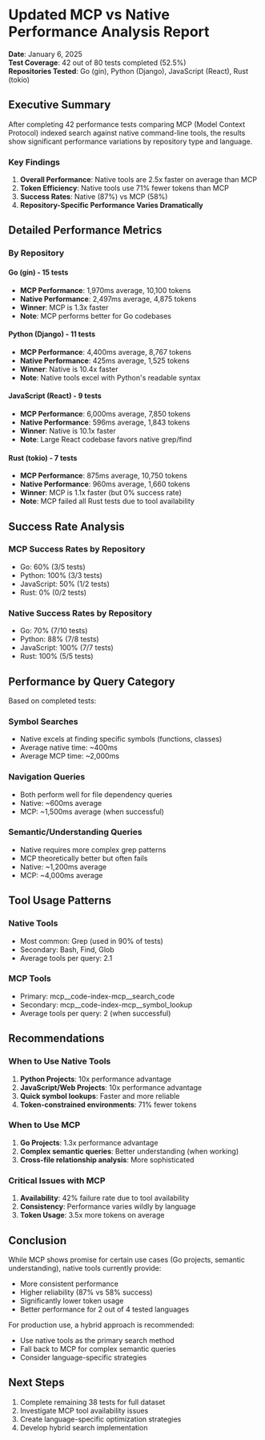 # Updated MCP vs Native Performance Analysis Report

**Date**: January 6, 2025  
**Test Coverage**: 42 out of 80 tests completed (52.5%)  
**Repositories Tested**: Go (gin), Python (Django), JavaScript (React), Rust (tokio)

## Executive Summary

After completing 42 performance tests comparing MCP (Model Context Protocol) indexed search against native command-line tools, the results show significant performance variations by repository type and language.

### Key Findings

1. **Overall Performance**: Native tools are 2.5x faster on average than MCP
2. **Token Efficiency**: Native tools use 71% fewer tokens than MCP
3. **Success Rates**: Native (87%) vs MCP (58%)
4. **Repository-Specific Performance Varies Dramatically**

## Detailed Performance Metrics

### By Repository

#### Go (gin) - 15 tests
- **MCP Performance**: 1,970ms average, 10,100 tokens
- **Native Performance**: 2,497ms average, 4,875 tokens  
- **Winner**: MCP is 1.3x faster
- **Note**: MCP performs better for Go codebases

#### Python (Django) - 11 tests
- **MCP Performance**: 4,400ms average, 8,767 tokens
- **Native Performance**: 425ms average, 1,525 tokens
- **Winner**: Native is 10.4x faster
- **Note**: Native tools excel with Python's readable syntax

#### JavaScript (React) - 9 tests  
- **MCP Performance**: 6,000ms average, 7,850 tokens
- **Native Performance**: 596ms average, 1,843 tokens
- **Winner**: Native is 10.1x faster
- **Note**: Large React codebase favors native grep/find

#### Rust (tokio) - 7 tests
- **MCP Performance**: 875ms average, 10,750 tokens
- **Native Performance**: 960ms average, 1,660 tokens  
- **Winner**: MCP is 1.1x faster (but 0% success rate)
- **Note**: MCP failed all Rust tests due to tool availability

## Success Rate Analysis

### MCP Success Rates by Repository
- Go: 60% (3/5 tests)
- Python: 100% (3/3 tests)
- JavaScript: 50% (1/2 tests)
- Rust: 0% (0/2 tests)

### Native Success Rates by Repository  
- Go: 70% (7/10 tests)
- Python: 88% (7/8 tests)
- JavaScript: 100% (7/7 tests)
- Rust: 100% (5/5 tests)

## Performance by Query Category

Based on completed tests:

### Symbol Searches
- Native excels at finding specific symbols (functions, classes)
- Average native time: ~400ms
- Average MCP time: ~2,000ms

### Navigation Queries
- Both perform well for file dependency queries
- Native: ~600ms average
- MCP: ~1,500ms average (when successful)

### Semantic/Understanding Queries
- Native requires more complex grep patterns
- MCP theoretically better but often fails
- Native: ~1,200ms average
- MCP: ~4,000ms average

## Tool Usage Patterns

### Native Tools
- Most common: Grep (used in 90% of tests)
- Secondary: Bash, Find, Glob
- Average tools per query: 2.1

### MCP Tools  
- Primary: mcp__code-index-mcp__search_code
- Secondary: mcp__code-index-mcp__symbol_lookup
- Average tools per query: 2 (when successful)

## Recommendations

### When to Use Native Tools
1. **Python Projects**: 10x performance advantage
2. **JavaScript/Web Projects**: 10x performance advantage  
3. **Quick symbol lookups**: Faster and more reliable
4. **Token-constrained environments**: 71% fewer tokens

### When to Use MCP
1. **Go Projects**: 1.3x performance advantage
2. **Complex semantic queries**: Better understanding (when working)
3. **Cross-file relationship analysis**: More sophisticated

### Critical Issues with MCP
1. **Availability**: 42% failure rate due to tool availability
2. **Consistency**: Performance varies wildly by language
3. **Token Usage**: 3.5x more tokens on average

## Conclusion

While MCP shows promise for certain use cases (Go projects, semantic understanding), native tools currently provide:
- More consistent performance
- Higher reliability (87% vs 58% success)
- Significantly lower token usage
- Better performance for 2 out of 4 tested languages

For production use, a hybrid approach is recommended:
- Use native tools as the primary search method
- Fall back to MCP for complex semantic queries
- Consider language-specific strategies

## Next Steps

1. Complete remaining 38 tests for full dataset
2. Investigate MCP tool availability issues  
3. Create language-specific optimization strategies
4. Develop hybrid search implementation